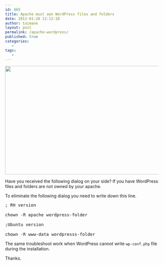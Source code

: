 ```yaml
---
id: 665
title: Apache must own WordPress files and folders
date: 2012-01-28 12:12:18
author: taimane
layout: post
permalink: /apache-wordpress/
published: true
categories:
   -
tags:
   -
---
```

<a href="https://programming-review.com/wp-content/uploads/2012/01/troublewithapache.png"><img class="alignnone size-full wp-image-666" title="troublewithapache" src="https://programming-review.com/wp-content/uploads/2012/01/troublewithapache.png" alt="" width="553" height="356" /></a>

Have you received the following dialog on your side? If you have WordPress files and folders are not owned by your apache.

To eliminate the following dialog you need to write down this line.
<pre>; RH version
chown -R apache wordpress-folder
;Ubuntu version
chown -R www-data wordpresss-folder</pre>
The same troubleshoot work when WordPress cannot write <code>wp-conf.php</code> file during the installation.

Thanks.  

